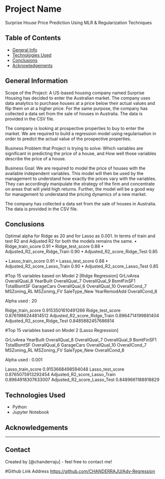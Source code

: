 # Project Name
Surprise House Price Prediction Using MLR & Regularization Techniques

## Table of Contents
* [General Info](#general-information)
* [Technologies Used](#technologies-used)
* [Conclusions](#conclusions)
* [Acknowledgements](#Acknowledgements)

<!-- You can include any other section that is pertinent to your problem -->

## General Information

Scope of the Project:
A US-based housing company named Surprise Housing has decided to enter the Australian market. The company uses data analytics to purchase houses at a price below their actual values and flip them on at a higher price. For the same purpose, the company has collected a data set from the sale of houses in Australia. The data is provided in the CSV file.

The company is looking at prospective properties to buy to enter the market. We are required to build a regression model using regularisation in order to predict the actual value of the prospective properties.

Business Problem that Project is trying to solve:
    Which variables are significant in predicting the price of a house, and How well those variables describe the price of a house.

Business Goal:
We are required to model the price of houses with the available independent variables. This model will then be used by the management to understand how exactly the prices vary with the variables. They can accordingly manipulate the strategy of the firm and concentrate on areas that will yield high returns. Further, the model will be a good way for management to understand the pricing dynamics of a new market.

The company has collected a data set from the sale of houses in Australia. The data is provided in the CSV file.

<!-- You don't have to answer all the questions - just the ones relevant to your project. -->

## Conclusions

Optimal alpha for Ridge as 20 and for Lasso as 0.001.
In terms of train and test R2 and Adjusted R2 for both the models remains the same.
•	Ridge_train_score 0.91
•	Ridge_test_score 0.88
•	Adjusted_R2_score_Ridge_Train 0.90
•	Adjusted_R2_score_Ridge_Test 0.85

•	Lasso_train_score 0.91
•	Lasso_test_score 0.88
•	Adjusted_R2_score_Lasso_Train 0.90
•	Adjusted_R2_score_Lasso_Test 0.85


#Top 15 variables based on Model 2 [Ridge Regression]
GrLivArea
OverallQual_8
YearBuilt
OverallQual_7
OverallQual_9
BsmtFinSF1
TotalBsmtSF
GarageCars
OverallQual_6
OverallQual_10
OverallCond_7
MSZoning_RL
MSZoning_FV
SaleType_New
YearRemodAdd
OverallCond_8

Alpha used : 20
    
Ridge_train_score 0.9153501610491266
Ridge_test_score 0.8761986244814512
Adjusted_R2_score_Ridge_Train 0.8964714199881404
Adjusted_R2_score_Ridge_Test 0.8485882457686814

#Top 15 variables based on Model 2 [Lasso Regression]

GrLivArea
YearBuilt
OverallQual_8
OverallQual_7
OverallQual_9
BsmtFinSF1
TotalBsmtSF
OverallQual_6
GarageCars
OverallQual_10
OverallCond_7
MSZoning_RL
MSZoning_FV
SaleType_New
OverallCond_8


Alpha used : 0.001

Lasso_train_score 0.9153668498594048
Lasso_test_score 0.8765075913292454
Adjusted_R2_score_Lasso_Train 0.8964918307633007
Adjusted_R2_score_Lasso_Test 0.8489661188918829
<!-- You don't have to answer all the questions - just the ones relevant to your project. -->


## Technologies Used
- Python
- Jupyter Notebook


<!-- As the libraries versions keep on changing, it is recommended to mention the version of library used in this project -->

## Acknowledgements
----


## Contact
Created by [@chanderraju] - feel free to contact me!

#Github Link Address
https://github.com/CHANDERRAJU/Adv-Regression


<!-- Optional -->
<!-- ## License -->
<!-- This project is open source and available under the [... License](). -->

<!-- You don't have to include all sections - just the one's relevant to your project -->
